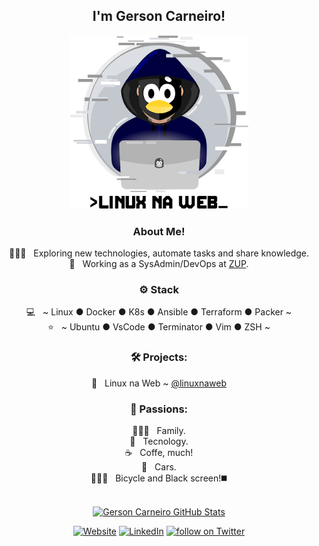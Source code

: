 
<div align="center">
<h2>I'm Gerson Carneiro!</h2>

<a href="https://www.linuxnaweb.com"><img src="https://github.com/gersontpc/gersontpc/blob/master/assets/linuxnaweb.png"></a>

<h3>  About Me!</h3>

  🙋🏻‍♂️ &nbsp; Exploring new technologies, automate tasks and share knowledge.  
  💼 &nbsp; Working as a SysAdmin/DevOps at [ZUP](https://www.zup.com.br/).

<h3>⚙️ Stack</h3>

  💻 &nbsp; ~ Linux ● Docker ● K8s ● Ansible ● Terraform ● Packer ~  
  ⭐ &nbsp; ~ Ubuntu ● VsCode ● Terminator ● Vim ● ZSH ~

<h3>🛠️ Projects:</h3>

  🐧 &nbsp; Linux na Web ~ [@linuxnaweb](https://www.linuxnaweb.com/@linuxnaweb)


<h3>🤩 Passions:</h3>

  👨‍👩‍👧 &nbsp; Family.  
  🤖 &nbsp; Tecnology.  
  ☕ &nbsp; Coffe, much!  
  🚙 &nbsp; Cars.  
  🚴🏻‍♂️ &nbsp; Bicycle and Black screen!◼️  
<br/>

[![Gerson Carneiro GitHub Stats](https://github-readme-stats.vercel.app/api?username=gersontpc&show_icons=true)](https://github.com/gersontpc)


<a href="https://www.linuxnaweb.com/"><img alt="Website" src="https://img.shields.io/badge/Website-linuxnaweb.com-green?style=flat&logo=google-chrome"></a>
<a href="https://www.linkedin.com/in/gerson-carneiro/"><img alt="LinkedIn" src="https://img.shields.io/badge/LinkedIn-Gerson%20Carneiro-blue?style=flat&logo=linkedin"></a>
<a href="https://twitter.com/intent/follow?screen_name=GersonTpc">
        <img src="https://img.shields.io/twitter/follow/GersonTpc?style=social&logo=twitter"
            alt="follow on Twitter"></a>

